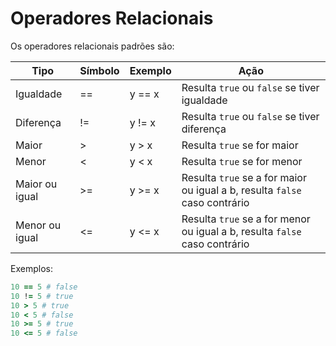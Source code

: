 # Operadores Relacionais

Os operadores relacionais padrões são:

| Tipo           | Símbolo | Exemplo | Ação                                                                       |
| -------------- | ------- | ------- | -------------------------------------------------------------------------- |
| Igualdade      | ==      | y == x  | Resulta `true` ou `false` se tiver igualdade                               |
| Diferença      | !=      | y != x  | Resulta `true` ou `false` se tiver diferença                               |
| Maior          | >       | y > x   | Resulta `true` se for maior                                                |
| Menor          | <       | y < x   | Resulta `true` se for menor                                                |
| Maior ou igual | >=      | y >= x  | Resulta `true` se a for maior ou igual a b, resulta `false` caso contrário |
| Menor ou igual | <=      | y <= x  | Resulta `true` se a for menor ou igual a b, resulta `false` caso contrário |

Exemplos:

```ruby
10 == 5 # false
10 != 5 # true
10 > 5 # true
10 < 5 # false
10 >= 5 # true
10 <= 5 # false
```
